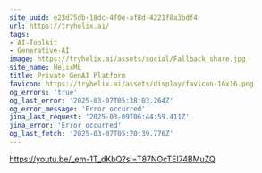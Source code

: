 ```yaml
---
site_uuid: e23d75db-18dc-4f0e-af8d-4221f8a3bdf4
url: https://tryhelix.ai/
tags:
- AI-Toolkit
- Generative-AI
image: https://tryhelix.ai/assets/social/Fallback_share.jpg
site_name: HelixML
title: Private GenAI Platform
favicon: https://tryhelix.ai/assets/display/favicon-16x16.png
og_errors: 'true'
og_last_error: '2025-03-07T05:38:03.264Z'
og_error_message: 'Error occurred'
jina_last_request: '2025-03-09T06:44:59.411Z'
jina_error: 'Error occurred'
og_last_fetch: '2025-03-07T05:20:39.776Z'
---
```


https://youtu.be/_em-1T_dKbQ?si=T87NOcTEI74BMuZQ
